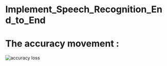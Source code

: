 # Implement_Speech_Recognition_End_to_End

# The accuracy movement :

![accuracy loss](https://github.com/valid999/Implement_Speech_Recognition_End_to_End/assets/95305177/4cca3259-19d5-4720-8cea-ec9d6427b237)
